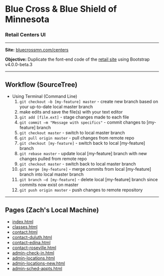 # Blue Cross & Blue Shield of Minnesota
### Retail Centers UI

---

**Site:** [bluecrossmn.com/centers](https://www.bluecrossmn.com/centers/)

**Objective:** Duplicate the font-end code of the [retail site](https://www.bluecrossmn.com/centers/) using Bootstrap v4.0.0-beta.3

---

## Workflow (SourceTree)
* Using Terminal (Command Line)
    1. `git checkout –b [my-feature] master` - create new branch based on your up-to-date local master branch
    1. make edits and save the file(s) with your text editor
    1. `git add [file.ext]` - stage changes made to each file
    1. `git commit –m "Message with specifics"` - commit changes to [my-feature] branch
    1. `git checkout master` - switch to local master branch
    1. `git pull origin master` - pull changes from remote repo
    1. `git checkout [my-feature]` - switch back to local [my-feature] branch
    1. `git rebase master` - update local [my-feature] branch with new changes pulled from remote repo
    1. `git checkout master` - switch back to local master branch
    1. `git merge [my-feature]` - merge commits from local [my-feature] branch into local master branch
    1. `git branch –d [my-feature]` - delete local [my-feature] branch since commits now exist on master
    1. `git push origin master` - push changes to remote repository

---

## Pages (Zach's Local Machine)
* [index.html](http://127.0.0.1:10080/blue-cross/retail-UI/)
* [classes.html](http://127.0.0.1:10080/blue-cross/retail-UI/classes.html)
* [contact.html](http://127.0.0.1:10080/blue-cross/retail-UI/contact.html)
* [contact-duluth.html](http://127.0.0.1:10080/blue-cross/retail-UI/contact-duluth.html)
* [contact-edina.html](http://127.0.0.1:10080/blue-cross/retail-UI/contact-edina.html)
* [contact-roseville.html](http://127.0.0.1:10080/blue-cross/retail-UI/contact-roseville.html)
* [admin-check-in.html](http://127.0.0.1:10080/blue-cross/retail-UI/admin-check-in.html)
* [admin-locations.html](http://127.0.0.1:10080/blue-cross/retail-UI/admin-locations.html)
* [admin-locations-new.html](http://127.0.0.1:10080/blue-cross/retail-UI/admin-locations-new.html)
* [admin-sched-appts.html](http://127.0.0.1:10080/blue-cross/retail-UI/admin-sched-appts.html)
